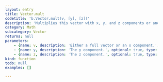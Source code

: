 ```yaml
---
layout: entry
title: Vector.mult
codetitle: 'b.Vector.mult(v, [y], [z])'
description: 'Multiplies this vector with x, y, and z components or another vector.'
category: Math
subcategory: Vector
returns: null
parameters:
    - {name: v, description: 'Either a full vector or an x component.', optional: false, type: [Vector, Number]}
    - {name: y, description: 'The y component.', optional: true, type: [Number]}
    - {name: z, description: 'The z component.', optional: true, type: [Number]}
kind: function
todo: null
examples: []

---
```

